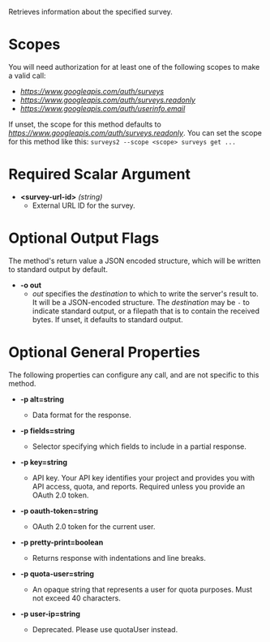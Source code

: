 Retrieves information about the specified survey.
# Scopes

You will need authorization for at least one of the following scopes to make a valid call:

* *https://www.googleapis.com/auth/surveys*
* *https://www.googleapis.com/auth/surveys.readonly*
* *https://www.googleapis.com/auth/userinfo.email*

If unset, the scope for this method defaults to *https://www.googleapis.com/auth/surveys.readonly*.
You can set the scope for this method like this: `surveys2 --scope <scope> surveys get ...`
# Required Scalar Argument
* **&lt;survey-url-id&gt;** *(string)*
    - External URL ID for the survey.

# Optional Output Flags

The method's return value a JSON encoded structure, which will be written to standard output by default.

* **-o out**
    - *out* specifies the *destination* to which to write the server's result to.
      It will be a JSON-encoded structure.
      The *destination* may be `-` to indicate standard output, or a filepath that is to contain the received bytes.
      If unset, it defaults to standard output.
# Optional General Properties

The following properties can configure any call, and are not specific to this method.

* **-p alt=string**
    - Data format for the response.

* **-p fields=string**
    - Selector specifying which fields to include in a partial response.

* **-p key=string**
    - API key. Your API key identifies your project and provides you with API access, quota, and reports. Required unless you provide an OAuth 2.0 token.

* **-p oauth-token=string**
    - OAuth 2.0 token for the current user.

* **-p pretty-print=boolean**
    - Returns response with indentations and line breaks.

* **-p quota-user=string**
    - An opaque string that represents a user for quota purposes. Must not exceed 40 characters.

* **-p user-ip=string**
    - Deprecated. Please use quotaUser instead.
